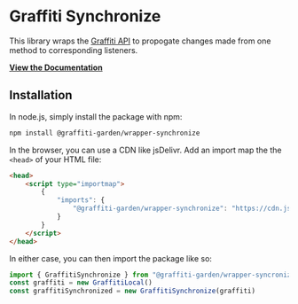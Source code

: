 # Graffiti Synchronize

This library wraps the [Graffiti API](https://api.graffiti.garden/classes/Graffiti.html)
to propogate changes made from one method to corresponding listeners.

[**View the Documentation**](https://sync.graffiti.garden/classes/GraffitiSynchronize.html)

## Installation

In node.js, simply install the package with npm:

```bash
npm install @graffiti-garden/wrapper-synchronize
```

In the browser, you can use a CDN like jsDelivr. Add an import map the the `<head>` of your HTML file:
```html
<head>
    <script type="importmap">
        {
            "imports": {
                "@graffiti-garden/wrapper-synchronize": "https://cdn.jsdelivr.net/npm/@graffiti-garden/wrapper-synchronize/dist/index.browser.js"
            }
        }
    </script>
</head>
```

In either case, you can then import the package like so:

```typescript
import { GraffitiSynchronize } from "@graffiti-garden/wrapper-syncronize";
const graffiti = new GraffitiLocal()
const graffitiSynchronized = new GraffitiSynchronize(graffiti)
```
